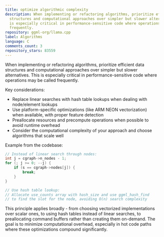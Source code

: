 ```yaml
---
title: optimize algorithmic complexity
description: When implementing or refactoring algorithms, prioritize efficient data
  structures and computational approaches over simpler but slower alternatives. This
  is especially critical in performance-sensitive code where operations may be called
  frequently.
repository: ggml-org/llama.cpp
label: Algorithms
language: C
comments_count: 3
repository_stars: 83559
---
```


When implementing or refactoring algorithms, prioritize efficient data structures and computational approaches over simpler but slower alternatives. This is especially critical in performance-sensitive code where operations may be called frequently.

Key considerations:
- Replace linear searches with hash table lookups when dealing with node/element lookups
- Use platform-specific optimizations (like ARM NEON vectorization) when available, with proper feature detection
- Preallocate resources and precompute operations when possible to avoid runtime overhead
- Consider the computational complexity of your approach and choose algorithms that scale well

Example from the codebase:
```c
// Instead of linear search through nodes:
int j = cgraph->n_nodes - 1;
for (; j >= 0; --j) {
    if (s == cgraph->nodes[j]) {
        break;
    }
}

// Use hash table lookup:
// Allocate use_counts array with hash_size and use ggml_hash_find
// to find the slot for the node, avoiding O(n) search complexity
```

This principle applies broadly - from choosing vectorized implementations over scalar ones, to using hash tables instead of linear searches, to preallocating command buffers rather than creating them on-demand. The goal is to minimize computational overhead, especially in hot code paths where these optimizations compound significantly.